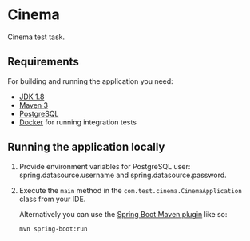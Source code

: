 # Cinema

Cinema test task.
## Requirements

For building and running the application you need:

- [JDK 1.8](http://www.oracle.com/technetwork/java/javase/downloads/jdk8-downloads-2133151.html)
- [Maven 3](https://maven.apache.org)
- [PostgreSQL](https://www.postgresql.org)
- [Docker](https://www.docker.com/) for running integration tests

## Running the application locally

1. Provide environment variables for PostgreSQL user: spring.datasource.username and spring.datasource.password.

2. Execute the `main` method in the `com.test.cinema.CinemaApplication` class from your IDE.

   Alternatively you can use the [Spring Boot Maven plugin](https://docs.spring.io/spring-boot/docs/current/reference/html/build-tool-plugins-maven-plugin.html) like so:
   
   ```shell
   mvn spring-boot:run
   ```